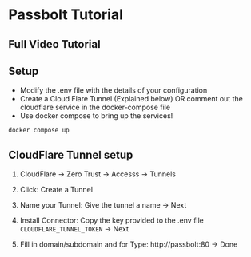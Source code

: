 # Passbolt Tutorial

## Full Video Tutorial
<youtube url>
  
## Setup
  
  - Modify the .env file with the details of your configuration
  - Create a Cloud Flare Tunnel (Explained below) OR comment out the cloudflare service in the docker-compose file
  - Use docker compose to bring up the services!
  
  ```
  docker compose up
  ```
  
  
## CloudFlare Tunnel setup

1. CloudFlare -> Zero Trust -> Accesss -> Tunnels
  
2. Click: Create a Tunnel
  
3. Name your Tunnel: Give the tunnel a name -> Next
  
4. Install Connector: Copy the key provided to the .env file `CLOUDFLARE_TUNNEL_TOKEN` -> Next
  
5. Fill in domain/subdomain and for Type: http://passbolt:80  -> Done
